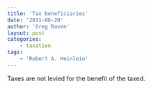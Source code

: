 ```yaml
---
title: 'Tax beneficiaries'
date: '2011-06-20'
author: 'Greg Raven'
layout: post
categories:
    - taxation
tags:
    - 'Robert A. Heinlein'
---
```


Taxes are not levied for the benefit of the taxed.